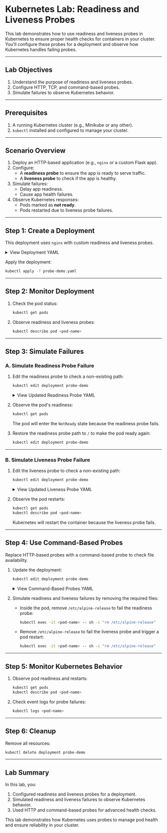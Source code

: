 
# Kubernetes Lab: Readiness and Liveness Probes

This lab demonstrates how to use readiness and liveness probes in Kubernetes to ensure proper health checks for containers in your cluster. You'll configure these probes for a deployment and observe how Kubernetes handles failing probes.

---

## **Lab Objectives**
1. Understand the purpose of readiness and liveness probes.
2. Configure HTTP, TCP, and command-based probes.
3. Simulate failures to observe Kubernetes behavior.

---

## **Prerequisites**
1. A running Kubernetes cluster (e.g., Minikube or any other).
2. `kubectl` installed and configured to manage your cluster.

---

## **Scenario Overview**
1. Deploy an HTTP-based application (e.g., `nginx` or a custom Flask app).
2. Configure:
   - A **readiness probe** to ensure the app is ready to serve traffic.
   - A **liveness probe** to check if the app is healthy.
3. Simulate failures:
   - Delay app readiness.
   - Cause app health failures.
4. Observe Kubernetes responses:
   - Pods marked as **not ready**.
   - Pods restarted due to liveness probe failures.

---

## **Step 1: Create a Deployment**
This deployment uses `nginx` with custom readiness and liveness probes.

<details>
<summary>View Deployment YAML</summary>

```yaml
apiVersion: apps/v1
kind: Deployment
metadata:
  name: probe-demo
  labels:
    app: probe-demo
spec:
  replicas: 1
  selector:
    matchLabels:
      app: probe-demo
  template:
    metadata:
      labels:
        app: probe-demo
    spec:
      containers:
      - name: nginx
        image: nginx:alpine
        ports:
        - containerPort: 80
        readinessProbe:
          httpGet:
            path: /
            port: 80
          initialDelaySeconds: 5
          periodSeconds: 10
        livenessProbe:
          httpGet:
            path: /
            port: 80
          initialDelaySeconds: 15
          periodSeconds: 5
```

</details>

Apply the deployment:
```bash
kubectl apply -f probe-demo.yaml
```

---

## **Step 2: Monitor Deployment**
1. Check the pod status:
   ```bash
   kubectl get pods
   ```

2. Observe readiness and liveness probes:
   ```bash
   kubectl describe pod <pod-name>
   ```

---

## **Step 3: Simulate Failures**

### **A. Simulate Readiness Probe Failure**
1. Edit the readiness probe to check a non-existing path:
   ```bash
   kubectl edit deployment probe-demo
   ```

   <details>
   <summary>View Updated Readiness Probe YAML</summary>

   ```yaml
   readinessProbe:
     httpGet:
       path: /nonexistent
       port: 80
     initialDelaySeconds: 5
     periodSeconds: 10
   ```

   </details>

2. Observe the pod's readiness:
   ```bash
   kubectl get pods
   ```

   The pod will enter the `NotReady` state because the readiness probe fails.

3. Restore the readiness probe path to `/` to make the pod ready again:
   ```bash
   kubectl edit deployment probe-demo
   ```

---

### **B. Simulate Liveness Probe Failure**
1. Edit the liveness probe to check a non-existing path:
   ```bash
   kubectl edit deployment probe-demo
   ```

   <details>
   <summary>View Updated Liveness Probe YAML</summary>

   ```yaml
   livenessProbe:
     httpGet:
       path: /nonexistent
       port: 80
     initialDelaySeconds: 15
     periodSeconds: 5
   ```

   </details>

2. Observe the pod restarts:
   ```bash
   kubectl get pods
   kubectl describe pod <pod-name>
   ```

   Kubernetes will restart the container because the liveness probe fails.

---

## **Step 4: Use Command-Based Probes**
Replace HTTP-based probes with a command-based probe to check file availability.

1. Update the deployment:
   ```bash
   kubectl edit deployment probe-demo
   ```

   <details>
   <summary>View Command-Based Probes YAML</summary>

   ```yaml
   readinessProbe:
     exec:
       command:
       - cat
       - /etc/alpine-release
     initialDelaySeconds: 5
     periodSeconds: 10
   livenessProbe:
     exec:
       command:
       - cat
       - /etc/alpine-release
     initialDelaySeconds: 15
     periodSeconds: 5
   ```

   </details>

2. Simulate readiness and liveness failures by removing the required files:
   - Inside the pod, remove `/etc/alpine-release` to fail the readiness probe:
     ```bash
     kubectl exec -it <pod-name> -- sh -c "rm /etc/alpine-release"
     ```
   - Remove `/etc/alpine-release` to fail the liveness probe and trigger a pod restart:
     ```bash
     kubectl exec -it <pod-name> -- sh -c "rm /etc/alpine-release"
     ```

---

## **Step 5: Monitor Kubernetes Behavior**
1. Observe pod readiness and restarts:
   ```bash
   kubectl get pods
   kubectl describe pod <pod-name>
   ```

2. Check event logs for probe failures:
   ```bash
   kubectl logs <pod-name>
   ```

---

## **Step 6: Cleanup**
Remove all resources:
```bash
kubectl delete deployment probe-demo
```

---

## **Lab Summary**
In this lab, you:
1. Configured readiness and liveness probes for a deployment.
2. Simulated readiness and liveness failures to observe Kubernetes behavior.
3. Used HTTP and command-based probes for advanced health checks.

This lab demonstrates how Kubernetes uses probes to manage pod health and ensure reliability in your cluster.
